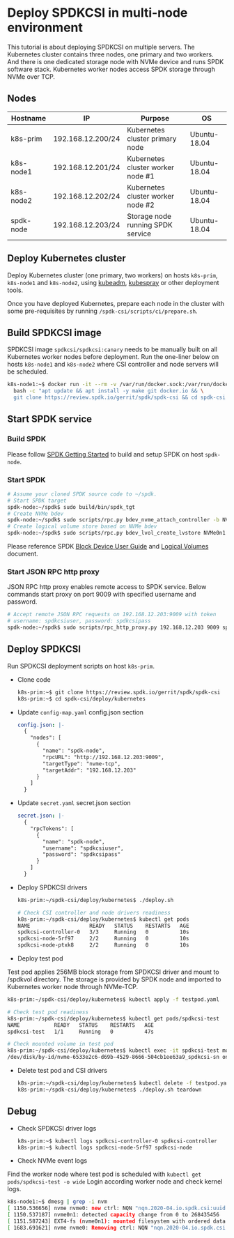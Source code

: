 # Deploy SPDKCSI in multi-node environment

This tutorial is about deploying SPDKCSI on multiple servers. The Kubernetes cluster contains three nodes,
one primary and two workers. And there is one dedicated storage node with NVMe device and runs SPDK software stack.
Kubernetes worker nodes access SPDK storage through NVMe over TCP.

## Nodes

| Hostname   | IP                | Purpose                           | OS           |
| ---------- | ----------------- | --------------------------------- | ------------ |
| k8s-prim   | 192.168.12.200/24 | Kubernetes cluster primary node   | Ubuntu-18.04 |
| k8s-node1  | 192.168.12.201/24 | Kubernetes cluster worker node #1 | Ubuntu-18.04 |
| k8s-node2  | 192.168.12.202/24 | Kubernetes cluster worker node #2 | Ubuntu-18.04 |
| spdk-node  | 192.168.12.203/24 | Storage node running SPDK service | Ubuntu-18.04 |

## Deploy Kubernetes cluster

Deploy Kubernetes cluster (one primary, two workers) on hosts `k8s-prim`, `k8s-node1` and `k8s-node2`,
using [kubeadm](https://github.com/kubernetes/kubeadm), [kubespray](https://github.com/kubernetes-sigs/kubespray)
or other deployment tools.

Once you have deployed Kubernetes, prepare each node in the cluster with some pre-requisites by running
`/spdk-csi/scripts/ci/prepare.sh`.

## Build SPDKCSI image

SPDKCSI image `spdkcsi/spdkcsi:canary` needs to be manually built on all Kubernetes worker nodes before deployment.
Run the one-liner below on hosts `k8s-node1` and `k8s-node2` where CSI controller and node servers will be scheduled.

```bash
k8s-node1:~$ docker run -it --rm -v /var/run/docker.sock:/var/run/docker.sock golang:1.14 \
  bash -c "apt update && apt install -y make git docker.io && \
  git clone https://review.spdk.io/gerrit/spdk/spdk-csi && cd spdk-csi && make image"
```

## Start SPDK service

### Build SPDK

Please follow [SPDK Getting Started](https://spdk.io/doc/getting_started.html) to build and setup SPDK on host `spdk-node`.

### Start SPDK

```bash
# Assume your cloned SPDK source code to ~/spdk.
# Start SPDK target
spdk-node:~/spdk$ sudo build/bin/spdk_tgt
# Create NVMe bdev
spdk-node:~/spdk$ sudo scripts/rpc.py bdev_nvme_attach_controller -b NVMe0 -t PCIe -a <nvme-device-pcie-addr>
# Create logical volume store based on NVMe bdev
spdk-node:~/spdk$ sudo scripts/rpc.py bdev_lvol_create_lvstore NVMe0n1 lvs
```

Please reference SPDK [Block Device User Guide](https://spdk.io/doc/bdev.html) and
[Logical Volumes](https://spdk.io/doc/logical_volumes.html) document.

### Start JSON RPC http proxy

JSON RPC http proxy enables remote access to SPDK service.
Below commands start proxy on port 9009 with specified username and password.

```bash
# Accept remote JSON RPC requests on 192.168.12.203:9009 with token
# username: spdkcsiuser, password: spdkcsipass
spdk-node:~/spdk$ sudo scripts/rpc_http_proxy.py 192.168.12.203 9009 spdkcsiuser spdkcsipass
```

## Deploy SPDKCSI

Run SPDKCSI deployment scripts on host `k8s-prim`.

- Clone code

  ```bash
  k8s-prim:~$ git clone https://review.spdk.io/gerrit/spdk/spdk-csi
  k8s-prim:~$ cd spdk-csi/deploy/kubernetes
  ```

- Update `config-map.yaml` config.json section

  ```yaml
  config.json: |-
    {
      "nodes": [
        {
          "name": "spdk-node",
          "rpcURL": "http://192.168.12.203:9009",
          "targetType": "nvme-tcp",
          "targetAddr": "192.168.12.203"
        }
      ]
    }
  ```

- Update `secret.yaml` secret.json section

  ```yaml
  secret.json: |-
    {
      "rpcTokens": [
        {
          "name": "spdk-node",
          "username": "spdkcsiuser",
          "password": "spdkcsipass"
        }
      ]
    }
  ```

- Deploy SPDKCSI drivers

  ```bash
  k8s-prim:~/spdk-csi/deploy/kubernetes$ ./deploy.sh

  # Check CSI controller and node drivers readiness
  k8s-prim:~/spdk-csi/deploy/kubernetes$ kubectl get pods
  NAME                   READY   STATUS    RESTARTS   AGE
  spdkcsi-controller-0   3/3     Running   0          10s
  spdkcsi-node-5rf97     2/2     Running   0          10s
  spdkcsi-node-ptxk8     2/2     Running   0          10s
  ```

- Deploy test pod

Test pod applies 256MB block storage from SPDKCSI driver and mount to /spdkvol directory. The storage is provided by
SPDK node and imported to Kubernetes worker node through NVMe-TCP.

  ```bash
  k8s-prim:~/spdk-csi/deploy/kubernetes$ kubectl apply -f testpod.yaml

  # Check test pod readiness
  k8s-prim:~/spdk-csi/deploy/kubernetes$ kubectl get pods/spdkcsi-test
  NAME           READY   STATUS    RESTARTS   AGE
  spdkcsi-test   1/1     Running   0          47s

  # Check mounted volume in test pod
  k8s-prim:~/spdk-csi/deploy/kubernetes$ kubectl exec -it spdkcsi-test mount | grep spdk
  /dev/disk/by-id/nvme-6533e2c6-d69b-4529-8666-504cb1ee63a9_spdkcsi-sn on /spdkvol type ext4 (rw,relatime)
  ```

- Delete test pod and CSI drivers

  ```bash
  k8s-prim:~/spdk-csi/deploy/kubernetes$ kubectl delete -f testpod.yaml
  k8s-prim:~/spdk-csi/deploy/kubernetes$ ./deploy.sh teardown
  ```

## Debug

- Check SPDKCSI driver logs

  ```bash
  k8s-prim:~$ kubectl logs spdkcsi-controller-0 spdkcsi-controller
  k8s-prim:~$ kubectl logs spdkcsi-node-5rf97 spdkcsi-node
  ```

- Check NVMe event logs

Find the worker node where test pod is scheduled with `kubectl get pods/spdkcsi-test -o wide`
Login according worker node and check kernel logs.

  ```bash
  k8s-node1:~$ dmesg | grep -i nvm
  [ 1150.536656] nvme nvme0: new ctrl: NQN "nqn.2020-04.io.spdk.csi:uuid:57d00891-f065-4fce-9f04-6ee4ab59ea42", addr 192.168.122.203:4420
  [ 1150.537187] nvme0n1: detected capacity change from 0 to 268435456
  [ 1151.587243] EXT4-fs (nvme0n1): mounted filesystem with ordered data mode. Opts: (null)
  [ 1683.691621] nvme nvme0: Removing ctrl: NQN "nqn.2020-04.io.spdk.csi:uuid:57d00891-f065-4fce-9f04-6ee4ab59ea42"
  ```
